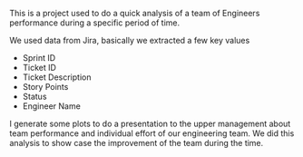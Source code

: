 This is a project used to do a quick analysis of a team of Engineers performance during a specific period of time.

We used data from Jira, basically we extracted a few key values 
- Sprint ID
- Ticket ID
- Ticket Description
- Story Points
- Status
- Engineer Name

I generate some plots to do a presentation to the upper management about team performance and individual effort of our engineering team. We did this analysis to show case the improvement of the team during the time.
